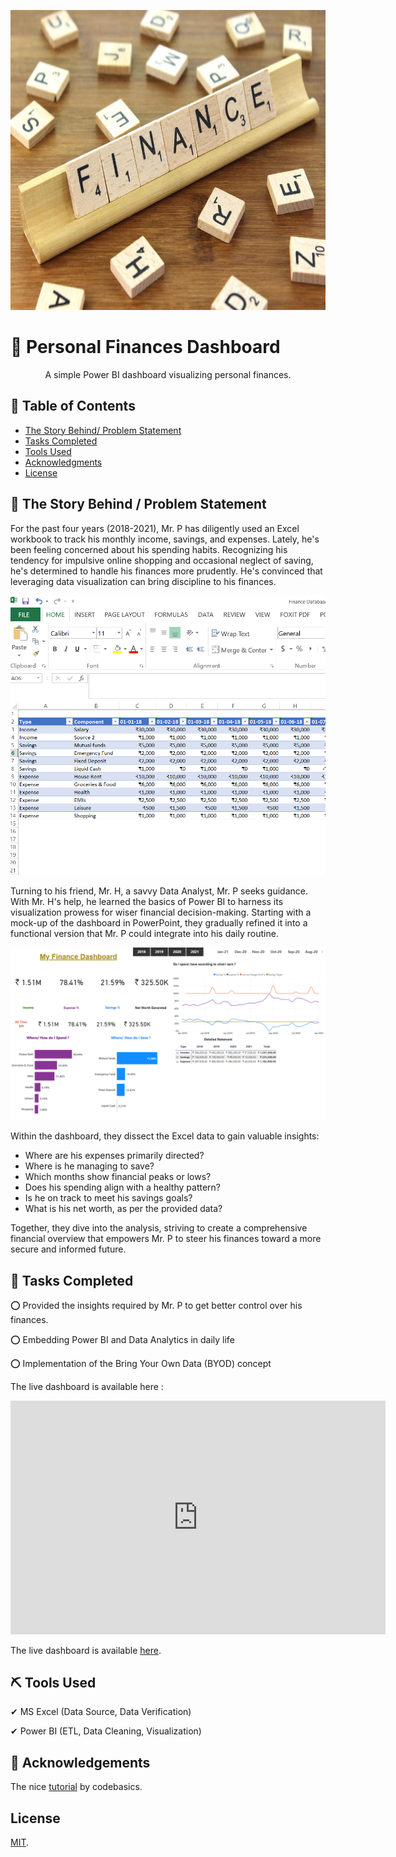 <!-- Comment : Project Banner -->
<p align="center">
  <a href="" rel="noopener">
 <img width=720px height=480px src="/Images/finance_banner.jpg" alt="Project banner"></a>
</p>

<!-- ---------------------------------------------------------------- -->


<!-- Comment : Project Description-->

# 📣 Personal Finances Dashboard  

<p align="center"> A simple Power BI dashboard visualizing personal finances. 
    <br> 
</p>

<!-- 📣 Power BI Project-01 : Personal Finances Dashboard -->

## 📝 Table of Contents
+ [The Story Behind/ Problem Statement](#a_0_TSB)
+ [Tasks Completed](#a_1_TC) 
+ [Tools Used](#a_2_built_using)
+ [Acknowledgments](#a_3_acknowledgements)
+ [License](#a_4_license) 

## 📝 The Story Behind / Problem Statement  <a name = "a_0_TSB"></a>

<p align="justified"> For the past four years (2018-2021), Mr. P has diligently used an Excel workbook to track his monthly income, savings, and expenses. Lately, he's been feeling concerned about his spending habits. Recognizing his tendency for impulsive online shopping and occasional neglect of saving, he's determined to handle his finances more prudently. He's convinced that leveraging data visualization can bring discipline to his finances.
</p>

![Add Image](/Images/Excel_Workbook.PNG) 

<p align="justified"> Turning to his friend, Mr. H, a savvy Data Analyst, Mr. P seeks guidance. With Mr. H's help, he learned the basics of Power BI to harness its visualization prowess for wiser financial decision-making. Starting with a mock-up of the dashboard in PowerPoint, they gradually refined it into a functional version that Mr. P could integrate into his daily routine.
</p>

![Add Image](/Images/PBI_Per_Fin_db.PNG) 

Within the dashboard, they dissect the Excel data to gain valuable insights:

- Where are his expenses primarily directed?
- Where is he managing to save?
- Which months show financial peaks or lows?
- Does his spending align with a healthy pattern?
- Is he on track to meet his savings goals?
- What is his net worth, as per the provided data?

Together, they dive into the analysis, striving to create a comprehensive financial overview that empowers Mr. P to steer his finances toward a more secure and informed future.



## 📌 Tasks Completed  <a name = "a_1_TC"></a>

⭕ Provided the insights required by Mr. P to get better control over his finances. 

⭕ Embedding Power BI and Data Analytics in daily life 

⭕ Implementation of the Bring Your Own Data (BYOD) concept

The live dashboard is available here : 

<iframe title="Personal_Finance_Dashboard" width="600" height="373.5" src="https://app.powerbi.com/view?r=eyJrIjoiODIwNjgzYWEtZTNhMi00NDhhLTgwNDMtYTJlNGUxOTVmYTViIiwidCI6ImRmODY3OWNkLWE4MGUtNDVkOC05OWFjLWM4M2VkN2ZmOTVhMCJ9" frameborder="0" allowFullScreen="true"></iframe>

The live dashboard is available [here](https://www.novypro.com/project/personal-finance-dashboard-power-bi).


## ⛏️ Tools Used <a name = "a_2_built_using"></a>

✔ MS Excel (Data Source, Data Verification)

✔ Power BI (ETL, Data Cleaning, Visualization)

## 🎉 Acknowledgements <a name = "a_3_acknowledgements"></a>

The nice [tutorial](https://www.youtube.com/watch?v=pqSoCa2NGj4&list=PLeo1K3hjS3uszG7FiD6_VaCDuozDt012k) by codebasics.

## License <a name = "a_4_license"></a> 

[MIT](https://choosealicense.com/licenses/mit/).

